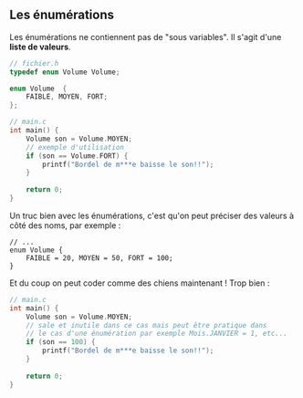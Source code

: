 Les énumérations
------------

Les énumérations ne contiennent pas de "sous variables". Il s'agit d'une **liste de valeurs**.

```c
// fichier.h
typedef enum Volume Volume;

enum Volume  {
	FAIBLE, MOYEN, FORT;
};
```

```c
// main.c
int main() {
	Volume son = Volume.MOYEN;
	// exemple d'utilisation
	if (son == Volume.FORT) {
		printf("Bordel de m***e baisse le son!!");
	}
	
	return 0;
}
```

Un truc bien avec les énumérations, c'est qu'on peut préciser des valeurs à côté des noms, par exemple :
```
// ...
enum Volume {
	FAIBLE = 20, MOYEN = 50, FORT = 100;
}
```

Et du coup on peut coder comme des chiens maintenant ! Trop bien :

```c
// main.c
int main() {
	Volume son = Volume.MOYEN;
	// sale et inutile dans ce cas mais peut être pratique dans
	// le cas d'une énumération par exemple Mois.JANVIER = 1, etc...
	if (son == 100) {
		printf("Bordel de m***e baisse le son!!");
	}
	
	return 0;
}
```


